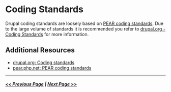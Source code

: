 # Coding Standards

Drupal coding standards are loosely based on [PEAR coding standards](http://pear.php.net/manual/en/standards.php). Due to the large volume of standards it is recommended you refer to [drupal.org - Coding Standards](https://www.drupal.org/docs/develop/standards/) for more information.

## Additional Resources
- [drupal.org: Coding standards](https://www.drupal.org/docs/develop/standards/coding-standards)
- [pear.php.net: PEAR coding standards](http://pear.php.net/manual/en/standards.php)

---

##### [<< Previous Page](4.4-essential-apis-update.md) | [Next Page >>](4.6-performance.md)
